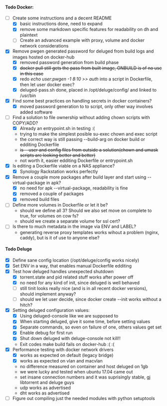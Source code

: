 #### Todo Docker:   
- [ ] Create some instructions and a decent README  
  - [x] basic instructions done, need to expand
  - [x] remove some markdown specific features for readability on dh and plaintext
  - [ ] Create an advanced example with proxy, volume and docker network considerations
- [x] Remove pwgen generated password for deluged from build logs and images hosted on docker-hub   
  - [x] removed password generation from build phase  
  - [x] ~~docker pull still gets the pass from built image, ONBUILD is of no use in this case~~
  - [x] redo *echo user:pwgen -1 8:10 >> auth* into a script in Dockerfile, then let user docker exec?
  - [x] deluged-pass.sh done, placed in /opt/deluge/config/ and linked to /usr/bin
- [x] Find some best practices on handling secrets in docker containers?
  - [x] moved password generation to to script, only other way involves added software  
- [ ] Find a solution to file ownership without adding chown scripts with COPY/ADD?   
  - [x] Already an entrypoint.sh in testing :(
  - trying to make the simplest posible su-exec chown and exec script
  - the correct way is still passing --build-arg on docker build or edditing Dockerfile
  - ~~is --user and config files from outside a solution(chown and umask scripts are looking better and better)~~
   - not worth it, easier edditing Dockerfile or entrypoint.sh
- [x] Is editing a Dockerfile viable on a NAS appliance?
  - [x] Synology Rackstation works perfectly
- [x] Remove a couple more packages after build layer and start using --virtual-package in apk?
  - [x] no need for apk --virtual-package, readability is fine
  - [x] removed a couple of packages
  - [x] removed build files
- [ ] Define more volumes in Dockerfile or let it be?
  - should we define all 3? Should we also set move on complete to true, for volumes on cow fs?
  - should we create a separate volume for ssl cert?
- [ ] Is there to much metadata in the image via ENV and LABEL?
  - generating reverse proxy templates works wihout a problem (nginx, caddy), but is it of use to anyone else?

#### Todo Deluge
- [x] Define sane config location (/opt/deluge/config works nicely)
- [x] Set ENV in a way, that enables manual Dockerfile edditing
- [x] Test how deluged handles unexpected shutdown
  - [x] torrent.state and pid related stuff works after power off
  - [x] no need for any kind of init, since deluged is well behaved
  - [ ] still tinit looks really nice (and is in all recent docker versions), should implement anyway?
  - [ ] should we let user decide, since docker create --init works without a hitch?
- [x] Setting deluged configuration values:
  - [x] Using deluged-console like we are supposed to
  - [x] When starting deluged, give it some time, before setting values
  - [x] Separate commands, so even on failure of one, others values get set
  - [x] Enable debug for first run
  - [x] Shut down deluged with deluge-console not kill!!
  - Exit codes make build fails on docker-hub :( :(
- [x] Performance testing with docker network drivers
  - [x] works as expected on default (legacy bridge)
  - [x] works as expected on vlan and macvlan
  - no difference measured on container and host deluged on 1gb
  - we were lucky and tested when ubuntu 17.04 came out
  - set insane connection numbers and it was suprisingly stable, gj libtorrent and deluge guys
  - udp works as advertised
  - dht works as advertised
- [ ] Figure out compiling just the needed modules with python setuptools
